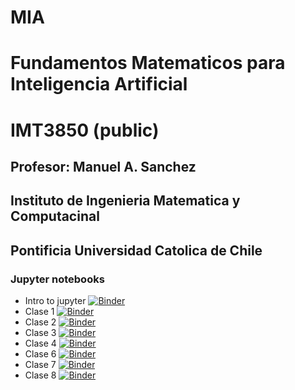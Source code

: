 # MIA
# Fundamentos Matematicos para Inteligencia Artificial
# IMT3850 (public)

## Profesor: Manuel A. Sanchez
## Instituto de Ingenieria Matematica y Computacinal
## Pontificia Universidad Catolica de Chile


### Jupyter notebooks
- Intro to jupyter [![Binder](https://mybinder.org/badge_logo.svg)](https://mybinder.org/v2/gh/ManuelSanchezUribe/MIA_IMT3850_public/master?urlpath=%2Fdoc%2Ftree%2FJupyterNotebooksIntro%2FIntro_to_Jupyter_Notebooks.ipynb)
- Clase 1 [![Binder](https://mybinder.org/badge_logo.svg)](https://mybinder.org/v2/gh/ManuelSanchezUribe/MIA_IMT3850_public/master?urlpath=%2Fdoc%2Ftree%2FSemana1%2FAlgebraLineal1.ipynb)
- Clase 2 [![Binder](https://mybinder.org/badge_logo.svg)](https://mybinder.org/v2/gh/ManuelSanchezUribe/MIA_IMT3850_public/HEAD?urlpath=%2Fdoc%2Ftree%2FSemana2%2FAlgebraLineal2.ipynb)
- Clase 3 [![Binder](https://mybinder.org/badge_logo.svg)](https://mybinder.org/v2/gh/ManuelSanchezUribe/MIA_IMT3850_public/HEAD?urlpath=%2Fdoc%2Ftree%2FSemana3%2FAlgebraLineal3.ipynb)
- Clase 4 [![Binder](https://mybinder.org/badge_logo.svg)](https://mybinder.org/v2/gh/ManuelSanchezUribe/MIA_IMT3850_public/HEAD?urlpath=%2Fdoc%2Ftree%2FSemana4%2FAlgebraLineal4.ipynb)
- Clase 6 [![Binder](https://mybinder.org/badge_logo.svg)](https://mybinder.org/v2/gh/ManuelSanchezUribe/MIA_IMT3850_public/HEAD?urlpath=%2Fdoc%2Ftree%2FSemana6%2FProbabilidad+y+Estadistica.ipynb)
- Clase 7 [![Binder](https://mybinder.org/badge_logo.svg)](https://mybinder.org/v2/gh/ManuelSanchezUribe/MIA_IMT3850_public/HEAD?urlpath=%2Fdoc%2Ftree%2FSemana7%2FSemana7.ipynb)
- Clase 8 [![Binder](https://mybinder.org/badge_logo.svg)](https://mybinder.org/v2/gh/ManuelSanchezUribe/MIA_IMT3850_public/HEAD?urlpath=%2Fdoc%2Ftree%2FSemana8%2FSemana8.ipynb)
